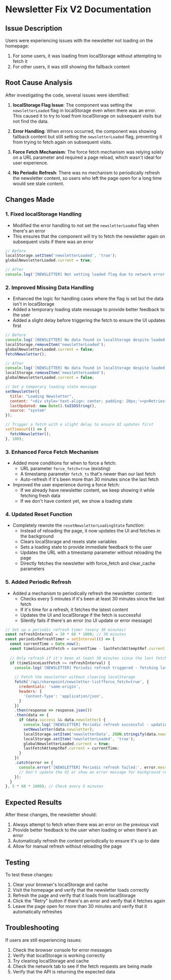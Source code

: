# Newsletter Fix V2 Documentation

## Issue Description

Users were experiencing issues with the newsletter not loading on the homepage:
1. For some users, it was loading from localStorage without attempting to fetch it
2. For other users, it was still showing the fallback content

## Root Cause Analysis

After investigating the code, several issues were identified:

1. **localStorage Flag Issue**: The component was setting the `newsletterLoaded` flag in localStorage even when there was an error. This caused it to try to load from localStorage on subsequent visits but not find the data.

2. **Error Handling**: When errors occurred, the component was showing fallback content but still setting the `newsletterLoaded` flag, preventing it from trying to fetch again on subsequent visits.

3. **Force Fetch Mechanism**: The force fetch mechanism was relying solely on a URL parameter and required a page reload, which wasn't ideal for user experience.

4. **No Periodic Refresh**: There was no mechanism to periodically refresh the newsletter content, so users who left the page open for a long time would see stale content.

## Changes Made

### 1. Fixed localStorage Handling

- Modified the error handling to not set the `newsletterLoaded` flag when there's an error
- This ensures that the component will try to fetch the newsletter again on subsequent visits if there was an error

```javascript
// Before
localStorage.setItem('newsletterLoaded', 'true');
globalNewsletterLoaded.current = true;

// After
console.log('[NEWSLETTER] Not setting loaded flag due to network error');
```

### 2. Improved Missing Data Handling

- Enhanced the logic for handling cases where the flag is set but the data isn't in localStorage
- Added a temporary loading state message to provide better feedback to the user
- Added a slight delay before triggering the fetch to ensure the UI updates first

```javascript
// Before
console.log('[NEWSLETTER] No data found in localStorage despite loaded flag being set - clearing flag');
localStorage.removeItem('newsletterLoaded');
globalNewsletterLoaded.current = false;
fetchNewsletter();

// After
console.log('[NEWSLETTER] No data found in localStorage despite loaded flag being set - clearing flag');
localStorage.removeItem('newsletterLoaded');
globalNewsletterLoaded.current = false;

// Set a temporary loading state message
setNewsletter({
  title: "Loading Newsletter",
  content: "<div style='text-align: center; padding: 20px;'><p>Retrieving the latest newsletter...</p></div>",
  lastUpdated: new Date().toISOString(),
  source: "system"
});

// Trigger a fetch with a slight delay to ensure UI updates first
setTimeout(() => {
  fetchNewsletter();
}, 100);
```

### 3. Enhanced Force Fetch Mechanism

- Added more conditions for when to force a fetch:
  - URL parameter `force_fetch=true` (existing)
  - A timestamp parameter `fetch_ts` that's newer than our last fetch
  - Auto-refresh if it's been more than 30 minutes since the last fetch
- Improved the user experience during a force fetch:
  - If we already have newsletter content, we keep showing it while fetching fresh data
  - If we don't have content yet, we show a loading state

### 4. Updated Reset Function

- Completely rewrote the `resetNewsletterLoadingState` function:
  - Instead of reloading the page, it now updates the UI and fetches in the background
  - Clears localStorage and resets state variables
  - Sets a loading state to provide immediate feedback to the user
  - Updates the URL with a timestamp parameter without reloading the page
  - Directly fetches the newsletter with force_fetch and clear_cache parameters

### 5. Added Periodic Refresh

- Added a mechanism to periodically refresh the newsletter content:
  - Checks every 5 minutes if it's been at least 30 minutes since the last fetch
  - If it's time for a refresh, it fetches the latest content
  - Updates the UI and localStorage if the fetch is successful
  - Silently fails if there's an error (no UI update or error message)

```javascript
// Set up a periodic refresh timer (every 30 minutes)
const refreshInterval = 30 * 60 * 1000; // 30 minutes
const periodicRefreshTimer = setInterval(() => {
  const currentTime = Date.now();
  const timeSinceLastFetch = currentTime - lastFetchAttemptRef.current;
  
  // Only refresh if it's been at least 30 minutes since the last fetch
  if (timeSinceLastFetch >= refreshInterval) {
    console.log('[NEWSLETTER] Periodic refresh triggered - fetching latest newsletter');
    
    // Fetch the newsletter without clearing localStorage
    fetch('/api/sharepoint/newsletter-list?force_fetch=true', {
      credentials: 'same-origin',
      headers: {
        'Content-Type': 'application/json',
      }
    })
    .then(response => response.json())
    .then(data => {
      if (data.success && data.newsletter) {
        console.log('[NEWSLETTER] Periodic refresh successful - updating content');
        setNewsletter(data.newsletter);
        localStorage.setItem('newsletterData', JSON.stringify(data.newsletter));
        localStorage.setItem('newsletterLoaded', 'true');
        globalNewsletterLoaded.current = true;
        lastFetchAttemptRef.current = currentTime;
      }
    })
    .catch(error => {
      console.error('[NEWSLETTER] Periodic refresh failed:', error.message);
      // Don't update the UI or show an error message for background refreshes
    });
  }
}, 5 * 60 * 1000); // Check every 5 minutes
```

## Expected Results

After these changes, the newsletter should:

1. Always attempt to fetch when there was an error on the previous visit
2. Provide better feedback to the user when loading or when there's an error
3. Automatically refresh the content periodically to ensure it's up to date
4. Allow for manual refresh without reloading the page

## Testing

To test these changes:

1. Clear your browser's localStorage and cache
2. Visit the homepage and verify that the newsletter loads correctly
3. Refresh the page and verify that it loads from localStorage
4. Click the "Retry" button if there's an error and verify that it fetches again
5. Leave the page open for more than 30 minutes and verify that it automatically refreshes

## Troubleshooting

If users are still experiencing issues:

1. Check the browser console for error messages
2. Verify that localStorage is working correctly
3. Try clearing localStorage and cache
4. Check the network tab to see if the fetch requests are being made
5. Verify that the API is returning the expected data